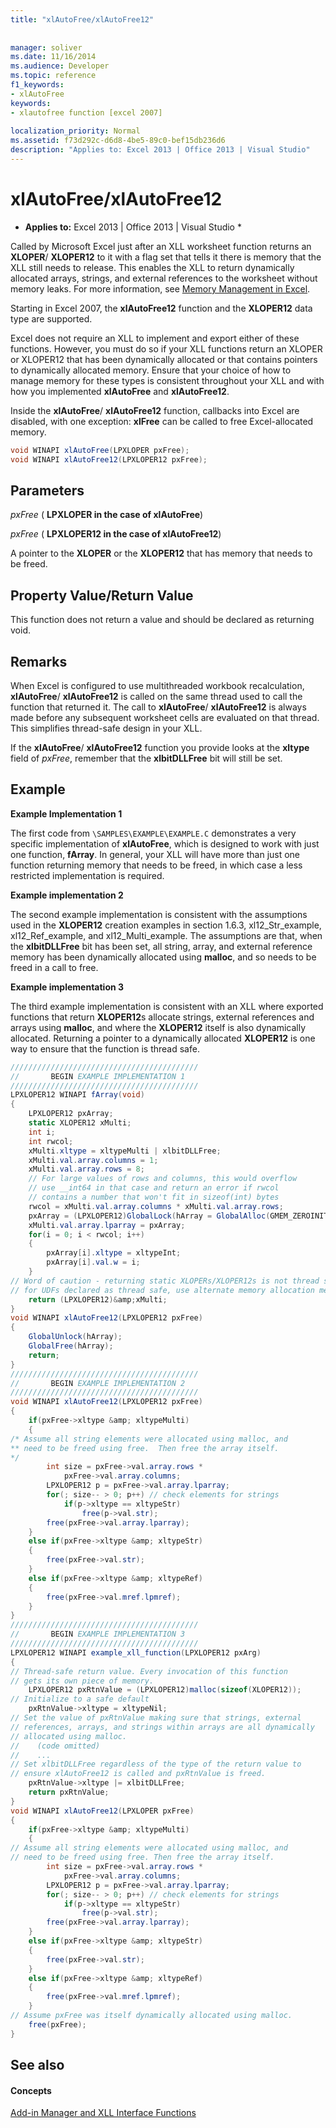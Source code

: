 ```yaml
---
title: "xlAutoFree/xlAutoFree12"
 
 
manager: soliver
ms.date: 11/16/2014
ms.audience: Developer
ms.topic: reference
f1_keywords:
- xlAutoFree
keywords:
- xlautofree function [excel 2007]
 
localization_priority: Normal
ms.assetid: f73d292c-d6d8-4be5-89c0-bef15db236d6
description: "Applies to: Excel 2013 | Office 2013 | Visual Studio"
---
```


# xlAutoFree/xlAutoFree12

 * **Applies to:** Excel 2013 | Office 2013 | Visual Studio * 
  
Called by Microsoft Excel just after an XLL worksheet function returns an **XLOPER**/ **XLOPER12** to it with a flag set that tells it there is memory that the XLL still needs to release. This enables the XLL to return dynamically allocated arrays, strings, and external references to the worksheet without memory leaks. For more information, see [Memory Management in Excel](memory-management-in-excel.md).
  
Starting in Excel 2007, the **xlAutoFree12** function and the **XLOPER12** data type are supported. 
  
Excel does not require an XLL to implement and export either of these functions. However, you must do so if your XLL functions return an XLOPER or XLOPER12 that has been dynamically allocated or that contains pointers to dynamically allocated memory. Ensure that your choice of how to manage memory for these types is consistent throughout your XLL and with how you implemented **xlAutoFree** and **xlAutoFree12**.
  
Inside the **xlAutoFree**/ **xlAutoFree12** function, callbacks into Excel are disabled, with one exception: **xlFree** can be called to free Excel-allocated memory. 
  
```cs
void WINAPI xlAutoFree(LPXLOPER pxFree);
void WINAPI xlAutoFree12(LPXLOPER12 pxFree);
```

## Parameters

 _pxFree_ ( **LPXLOPER in the case of xlAutoFree**)
  
 _pxFree_ ( **LPXLOPER12 in the case of xlAutoFree12**)
  
A pointer to the **XLOPER** or the **XLOPER12** that has memory that needs to be freed. 
  
## Property Value/Return Value

This function does not return a value and should be declared as returning void.
  
## Remarks

When Excel is configured to use multithreaded workbook recalculation, **xlAutoFree**/ **xlAutoFree12** is called on the same thread used to call the function that returned it. The call to **xlAutoFree**/ **xlAutoFree12** is always made before any subsequent worksheet cells are evaluated on that thread. This simplifies thread-safe design in your XLL. 
  
If the **xlAutoFree**/ **xlAutoFree12** function you provide looks at the **xltype** field of  _pxFree_, remember that the **xlbitDLLFree** bit will still be set. 
  
## Example

 **Example Implementation 1**
  
The first code from  `\SAMPLES\EXAMPLE\EXAMPLE.C` demonstrates a very specific implementation of **xlAutoFree**, which is designed to work with just one function, **fArray**. In general, your XLL will have more than just one function returning memory that needs to be freed, in which case a less restricted implementation is required. 
  
 **Example implementation 2**
  
The second example implementation is consistent with the assumptions used in the **XLOPER12** creation examples in section 1.6.3, xl12_Str_example, xl12_Ref_example, and xl12_Multi_example. The assumptions are that, when the **xlbitDLLFree** bit has been set, all string, array, and external reference memory has been dynamically allocated using **malloc**, and so needs to be freed in a call to free.
  
 **Example implementation 3**
  
The third example implementation is consistent with an XLL where exported functions that return **XLOPER12**s allocate strings, external references and arrays using **malloc**, and where the **XLOPER12** itself is also dynamically allocated. Returning a pointer to a dynamically allocated **XLOPER12** is one way to ensure that the function is thread safe. 
  
```cs
//////////////////////////////////////////
//       BEGIN EXAMPLE IMPLEMENTATION 1
//////////////////////////////////////////
LPXLOPER12 WINAPI fArray(void)
{
    LPXLOPER12 pxArray;
    static XLOPER12 xMulti;
    int i;
    int rwcol;
    xMulti.xltype = xltypeMulti | xlbitDLLFree;
    xMulti.val.array.columns = 1;
    xMulti.val.array.rows = 8;
    // For large values of rows and columns, this would overflow
    // use __int64 in that case and return an error if rwcol
    // contains a number that won't fit in sizeof(int) bytes
    rwcol = xMulti.val.array.columns * xMulti.val.array.rows; 
    pxArray = (LPXLOPER12)GlobalLock(hArray = GlobalAlloc(GMEM_ZEROINIT, rwcol * sizeof(XLOPER12)));
    xMulti.val.array.lparray = pxArray;
    for(i = 0; i < rwcol; i++) 
    {
        pxArray[i].xltype = xltypeInt;
        pxArray[i].val.w = i;
    }
// Word of caution - returning static XLOPERs/XLOPER12s is not thread safe
// for UDFs declared as thread safe, use alternate memory allocation mechanisms
    return (LPXLOPER12)&amp;xMulti;
}
void WINAPI xlAutoFree12(LPXLOPER12 pxFree)
{
    GlobalUnlock(hArray);
    GlobalFree(hArray);
    return;
}
//////////////////////////////////////////
//       BEGIN EXAMPLE IMPLEMENTATION 2
//////////////////////////////////////////
void WINAPI xlAutoFree12(LPXLOPER12 pxFree)
{
    if(pxFree->xltype &amp; xltypeMulti)
    {
/* Assume all string elements were allocated using malloc, and
** need to be freed using free.  Then free the array itself.
*/
        int size = pxFree->val.array.rows *
            pxFree->val.array.columns;
        LPXLOPER12 p = pxFree->val.array.lparray;
        for(; size-- > 0; p++) // check elements for strings
            if(p->xltype == xltypeStr)
                free(p->val.str);
        free(pxFree->val.array.lparray);
    }
    else if(pxFree->xltype &amp; xltypeStr)
    {
        free(pxFree->val.str);
    }
    else if(pxFree->xltype &amp; xltypeRef)
    {
        free(pxFree->val.mref.lpmref);
    }
}
//////////////////////////////////////////
//       BEGIN EXAMPLE IMPLEMENTATION 3
//////////////////////////////////////////
LPXLOPER12 WINAPI example_xll_function(LPXLOPER12 pxArg)
{
// Thread-safe return value. Every invocation of this function
// gets its own piece of memory.
    LPXLOPER12 pxRtnValue = (LPXLOPER12)malloc(sizeof(XLOPER12));
// Initialize to a safe default
    pxRtnValue->xltype = xltypeNil;
// Set the value of pxRtnValue making sure that strings, external
// references, arrays, and strings within arrays are all dynamically
// allocated using malloc.
//    (code omitted)
//    ...
// Set xlbitDLLFree regardless of the type of the return value to
// ensure xlAutoFree12 is called and pxRtnValue is freed.
    pxRtnValue->xltype |= xlbitDLLFree;
    return pxRtnValue;
}
void WINAPI xlAutoFree12(LPXLOPER pxFree)
{
    if(pxFree->xltype &amp; xltypeMulti)
    {
// Assume all string elements were allocated using malloc, and
// need to be freed using free. Then free the array itself.
        int size = pxFree->val.array.rows *
            pxFree->val.array.columns;
        LPXLOPER12 p = pxFree->val.array.lparray;
        for(; size-- > 0; p++) // check elements for strings
            if(p->xltype == xltypeStr)
                free(p->val.str);
        free(pxFree->val.array.lparray);
    }
    else if(pxFree->xltype &amp; xltypeStr)
    {
        free(pxFree->val.str);
    }
    else if(pxFree->xltype &amp; xltypeRef)
    {
        free(pxFree->val.mref.lpmref);
    }
// Assume pxFree was itself dynamically allocated using malloc.
    free(pxFree);
}
```

## See also

#### Concepts

[Add-in Manager and XLL Interface Functions](add-in-manager-and-xll-interface-functions.md)

